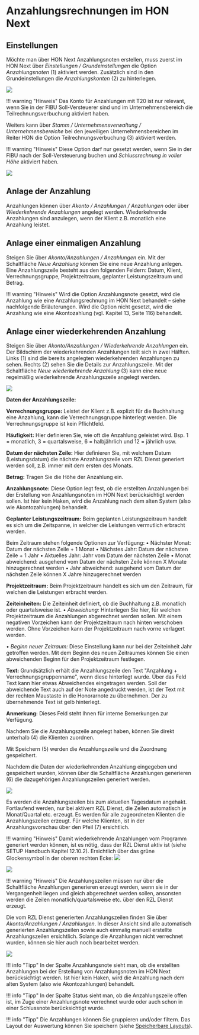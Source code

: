 # Anzahlungsrechnungen im HON Next

## Einstellungen
Möchte man über HON Next Anzahlungsnoten erstellen, muss zuerst im HON Next über *Einstellungen / Grundeinstellungen* die Option *Anzahlungsnoten* (1) aktiviert werden. Zusätzlich sind in den Grundeinstellungen die *Anzahlungskonten* (2) zu hinterlegen.

![](<img/image2.png>)

!!! warning "Hinweis"
    Das Konto für Anzahlungen mit T20 ist nur relevant, wenn Sie in der FIBU Soll-Versteuerer sind und im Unternehmensbereich die Teilrechnungsverbuchung aktiviert haben.

Weiters kann über *Stamm / Unternehmensverwaltung / Unternehmensbereiche* bei den jeweiligen Unternehmensbereichen im Reiter HON die Option Teilrechnungsverbuchung (3) aktiviert werden.

!!! warning "Hinweis"
    Diese Option darf nur gesetzt werden, wenn Sie in der FIBU nach der Soll-Versteuerung buchen und *Schlussrechnung in voller Höhe* aktiviert haben.

![](<img/image3.png>)

## Anlage der Anzahlung
Anzahlungen können über *Akonto / Anzahlungen / Anzahlungen* oder über *Wiederkehrende Anzahlungen* angelegt werden. Wiederkehrende Anzahlungen sind anzulegen, wenn der Klient z.B. monatlich eine Anzahlung leistet.

## Anlage einer einmaligen Anzahlung
Steigen Sie über *Akonto/Anzahlungen / Anzahlungen* ein. Mit der Schaltfläche *Neue Anzahlung* können Sie eine neue Anzahlung anlegen. Eine Anzahlungszeile besteht aus den folgenden Feldern: Datum, Klient, Verrechnungsgruppe, Projektzeitraum, geplanter Leistungszeitraum und Betrag.

!!! warning "Hinweis"
    Wird die Option Anzahlungsnote gesetzt, wird die Anzahlung wie eine Anzahlungsrechnung im HON Next behandelt – siehe nachfolgende Erläuterungen. Wird die Option nicht gesetzt, wird die Anzahlung wie eine Akontozahlung (vgl. Kapitel 13, Seite 116) behandelt.

## Anlage einer wiederkehrenden Anzahlung
Steigen Sie über *Akonto/Anzahlungen / Wiederkehrende Anzahlungen* ein. Der Bildschirm der wiederkehrenden Anzahlungen teilt sich in zwei Hälften. Links (1) sind die bereits angelegten wiederkehrenden Anzahlungen zu sehen. Rechts (2) sehen Sie die Details zur Anzahlungszeile.
Mit der Schaltfläche *Neue wiederkehrende Anzahlung* (3) kann eine neue regelmäßig wiederkehrende Anzahlungszeile angelegt werden.

![](<img/image4.png>)

**Daten der Anzahlungszeile:**

**Verrechnungsgruppe:**
Leistet der Klient z.B. explizit für die Buchhaltung eine Anzahlung, kann die Verrechnungsgruppe hinterlegt werden. Die Verrechnungsgruppe ist kein Pflichtfeld.

**Häufigkeit:**
Hier definieren Sie, wie oft die Anzahlung geleistet wird. Bsp. 1 = monatlich, 3 = quartalsweise, 6 = halbjährlich und 12 = jährlich usw.

**Datum der nächsten Zeile:**
Hier definieren Sie, mit welchem Datum (Leistungsdatum) die nächste Anzahlungszeile vom RZL Dienst generiert werden soll, z.B. immer mit dem ersten des Monats.

**Betrag:**
Tragen Sie die Höhe der Anzahlung ein.

**Anzahlungsnote:**
Diese Option legt fest, ob die erstellten Anzahlungen bei der Erstellung von Anzahlungsnoten im HON Next berücksichtigt werden sollen. Ist hier kein Haken, wird die Anzahlung nach dem alten System (also wie Akontozahlungen) behandelt.

**Geplanter Leistungszeitraum:**
Beim geplanten Leistungszeitraum handelt es sich um die Zeitspanne, in welcher die Leistungen vermutlich erbracht werden.

Beim Zeitraum stehen folgende Optionen zur Verfügung:
• Nächster Monat: Datum der nächsten Zeile + 1 Monat
• Nächstes Jahr: Datum der nächsten Zeile + 1 Jahr
• Aktuelles Jahr: Jahr vom Datum der nächsten Zeile
• Monat abweichend: ausgehend vom Datum der nächsten Zeile können X Monate hinzugerechnet werden
• Jahr abweichend: ausgehend vom Datum der nächsten Zeile können X Jahre hinzugerechnet werden

**Projektzeitraum:**
Beim Projektzeitraum handelt es sich um den Zeitraum, für welchen die Leistungen erbracht werden.

**Zeiteinheiten:**
Die Zeiteinheit definiert, ob die Buchhaltung z.B. monatlich oder quartalsweise ist.
• *Abweichung:* Hinterlegen Sie hier, für welchen Projektzeitraum die Anzahlungen abgerechnet werden sollen. Mit einem negativen Vorzeichen kann der Projektzeitraum nach hinten verschoben werden. Ohne Vorzeichen kann der Projektzeitraum nach vorne verlagert werden.

• *Beginn neuer Zeitraum:* Diese Einstellung kann nur bei der Zeiteinheit Jahr getroffen werden. Mit dem Beginn des neuen Zeitraumes können Sie einen abweichenden Beginn für den Projektzeitraum festlegen.

**Text:**
Grundsätzlich erhält die Anzahlungszeile den Text "Anzahlung + Verrechnungsgruppenname", wenn diese hinterlegt wurde. Über das Feld Text kann hier etwas Abweichendes eingetragen werden. Soll der abweichende Text auch auf der Note angedruckt werden, ist der Text mit der rechten Maustaste in die Honorarnote zu übernehmen. Der zu übernehmende Text ist gelb hinterlegt.

**Anmerkung:**
Dieses Feld steht Ihnen für interne Bemerkungen zur Verfügung.

Nachdem Sie die Anzahlungszeile angelegt haben, können Sie direkt unterhalb (4) die Klienten zuordnen.

Mit Speichern (5) werden die Anzahlungszeile und die Zuordnung gespeichert.

Nachdem die Daten der wiederkehrenden Anzahlung eingegeben und gespeichert wurden, können über die Schaltfläche Anzahlungen generieren (6) die dazugehörigen Anzahlungszeilen generiert werden.

![](<img/image5.png>)

Es werden die Anzahlungszeilen bis zum aktuellen Tagesdatum angehakt. Fortlaufend werden, nur bei aktivem RZL Dienst, die Zeilen automatisch je Monat/Quartal etc. erzeugt. Es werden für alle zugeordneten Klienten die Anzahlungszeilen erzeugt. Für welche Klienten, ist in der Anzahlungsvorschau über den Pfeil (7) ersichtlich.

!!! warning "Hinweis"
    Damit wiederkehrende Anzahlungen vom Programm generiert werden können, ist es nötig, dass der RZL Dienst aktiv ist (siehe SETUP Handbuch Kapitel 12.10.2).
    Ersichtlich über das grüne Glockensymbol in der oberen rechten Ecke:
    ![](<img/image6.png>)

![](<img/image7.png>)

!!! warning "Hinweis"
    Die Anzahlungszeilen müssen nur über die Schaltfläche Anzahlungen generieren erzeugt werden, wenn sie in der Vergangenheit liegen und gleich abgerechnet werden sollen, ansonsten werden die Zeilen monatlich/quartalsweise etc. über den RZL Dienst erzeugt.

Die vom RZL Dienst generierten Anzahlungszeilen finden Sie über *Akonto/Anzahlungen / Anzahlungen*. In dieser Ansicht sind alle automatisch generierten Anzahlungszeilen sowie auch einmalig manuell erstellte Anzahlungszeilen ersichtlich. Solange die Anzahlungen nicht verrechnet wurden, können sie hier auch noch bearbeitet werden.

![](<img/image31.png>)

!!! info "Tipp"
    In der Spalte Anzahlungsnote sieht man, ob die erstellten Anzahlungen bei der Erstellung von Anzahlungsnoten im HON Next berücksichtigt werden. Ist hier kein Haken, wird die Anzahlung nach dem alten System (also wie Akontozahlungen) behandelt.

!!! info "Tipp"
    In der Spalte Status sieht man, ob die Anzahlungszeile offen ist, im Zuge einer Anzahlungsnote verrechnet wurde oder auch schon in einer Schlussnote berücksichtigt wurde.

!!! info "Tipp"
    Die Anzahlungen können Sie gruppieren und/oder filtern. Das Layout der Auswertung können Sie speichern (siehe [Speicherbare Layouts](../Auswertungen/Speicherbare%20Layouts.md)).